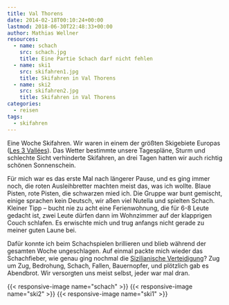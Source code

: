 ```yaml
---
title: Val Thorens
date: 2014-02-18T00:10:24+00:00
lastmod: 2018-06-30T22:48:33+00:00
author: Mathias Wellner
resources:
  - name: schach
    src: schach.jpg
    title: Eine Partie Schach darf nicht fehlen
  - name: ski1
    src: skifahren1.jpg
    title: Skifahren in Val Thorens
  - name: ski2
    src: skifahren2.jpg
    title: Skifahren in Val Thorens
categories:
  - reisen
tags:
  - skifahren
---
```

Eine Woche Skifahren. Wir waren in einem der größten Skigebiete Europas ([Les 3 Vallées](http://www.les3vallees.com/)). Das Wetter bestimmte unsere Tagespläne, Sturm und schlechte Sicht verhinderte Skifahren, an drei Tagen hatten wir auch richtig schönen Sonnenschein. 
<!--more-->

Für mich war es das erste Mal nach längerer Pause, und es ging immer noch, die roten Ausleihbretter machten meist das, was ich wollte. Blaue Pisten, rote Pisten, die schwarzen mied ich. Die Gruppe war bunt gemischt, einige sprachen kein Deutsch, wir aßen viel Nutella und spielten Schach. Kleiner Tipp &#8211; bucht nie zu acht eine Ferienwohnung, die für 6-8 Leute gedacht ist, zwei Leute dürfen dann im Wohnzimmer auf der klapprigen Couch schlafen. Es erwischte mich und trug anfangs nicht gerade zu meiner guten Laune bei. 

Dafür konnte ich beim Schachspielen brillieren und blieb während der gesamten Woche ungeschlagen. Auf einmal packte mich wieder das Schachfieber, wie genau ging nochmal die [Sizilianische Verteidigung](http://de.wikipedia.org/wiki/Sizilianische_Verteidigung)? Zug um Zug, Bedrohung, Schach, Fallen, Bauernopfer, und plötzlich gab es Abendbrot. Wir versorgten uns meist selbst, jeder war mal dran. 

{{< responsive-image name="schach" >}}
{{< responsive-image name="ski2" >}}
{{< responsive-image name="ski1" >}}